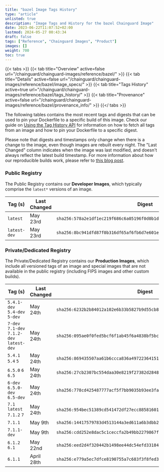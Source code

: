 ```yaml
---
title: "bazel Image Tags History"
type: "article"
unlisted: true
description: "Image Tags and History for the bazel Chainguard Image"
date: 2023-06-22T11:07:52+02:00
lastmod: 2024-05-27 00:43:34
draft: false
tags: ["Reference", "Chainguard Images", "Product"]
images: []
weight: 700
toc: true
---
```


{{< tabs >}}
{{< tab title="Overview" active=false url="/chainguard/chainguard-images/reference/bazel/" >}}
{{< tab title="Details" active=false url="/chainguard/chainguard-images/reference/bazel/image_specs/" >}}
{{< tab title="Tags History" active=true url="/chainguard/chainguard-images/reference/bazel/tags_history/" >}}
{{< tab title="Provenance" active=false url="/chainguard/chainguard-images/reference/bazel/provenance_info/" >}}
{{</ tabs >}}

The following tables contains the most recent tags and digests that can be used to pin your Dockerfile to a specific build of this image. Check our guide on [Using the Tag History API](/chainguard/chainguard-images/using-the-tag-history-api/) for information on how to fetch all tags from an image and how to pin your Dockerfile to a specific digest.

Please note that digests and timestamps only change when there is a change to the image, even though images are rebuilt every night. The "Last Changed" column indicates when the image was last modified, and doesn't always reflect the latest build timestamp. For more information about how our reproducible builds work, please refer to [this blog post](https://www.chainguard.dev/unchained/reproducing-chainguards-reproducible-image-builds).

### Public Registry
The Public Registry contains our **Developer Images**, which typically comprise the `latest*` versions of an image.

| Tag (s)       | Last Changed | Digest                                                                    |
|---------------|--------------|---------------------------------------------------------------------------|
|  `latest`     | May 23rd     | `sha256:578a2e1df1ec219f686c6a05196f0d0b1d28ea411effb32cf50f509f0ebed0ce` |
|  `latest-dev` | May 23rd     | `sha256:8bc941dfd87f0b316df65af6fb6d7e601e79d4793df1fdb0dd662474eb689992` |


### Private/Dedicated Registry
The Private/Dedicated Registry contains our **Production Images**, which include all versioned tags of an image and special images that are not available in the public registry (including FIPS images and other custom builds).

| Tag (s)                                     | Last Changed | Digest                                                                    |
|---------------------------------------------|--------------|---------------------------------------------------------------------------|
|  `5.4.1-dev` `5.4-dev` `5-dev`              | May 24th     | `sha256:6232b2b84012a102e6b33b5827b9d55cb8ce56aaa75f3eaf04ee44be5598f41f` |
|  `7-dev` `7.1-dev` `7.1.2-dev` `latest-dev` | May 24th     | `sha256:095ae0f0fed5bcf6f1ab45f6a4838bf5bc48c67dddb7688d27d14b784ad58750` |
|  `5.4.1` `5.4` `5`                          | May 24th     | `sha256:869435507aa61b6ccca836a49722364151ded73246f45f77c7824c2bb4f616c0` |
|  `6.5.0` `6` `6.5`                          | May 24th     | `sha256:27cb2307bc554daa30e8219f27382d2848318aeff99e2b4e4cd95987c881ea9d` |
|  `6-dev` `6.5.0-dev` `6.5-dev`              | May 24th     | `sha256:778cd425487777acf5f7bb9035b93ee3fad0f33a746751fe6ae62d9cb77cd15b` |
|  `7.1` `latest` `7.1.2` `7`                 | May 24th     | `sha256:954bec51389cd541472df27ecc88581601be999e8f553b2fed70d4e6730020b0` |
|  `7.1.1`                                    | May 9th      | `sha256:14417579783d4513144a3ed611a6b3dbb2c5cc51453ad7c11cf3cdb595d737b2` |
|  `7.1.1-dev`                                | May 9th      | `sha256:cdd252e8dac5c1ceccfa2b49bb2279867f4c5686a559e40122327b9b37a114f7` |
|  `6.1.2` `6.1`                              | May 22nd     | `sha256:eed2d4f320442b1498ee44dc54efd331844d9e2c7ec1a2ff0458bd2762172d0c` |
|  `6.1.1`                                    | April 28th   | `sha256:e779a5ec7dfce8190755a7c683f3f8fed331ac6909ec52270d35362fba8df214` |

